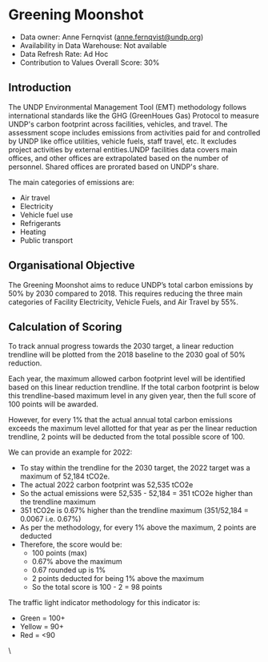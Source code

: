 # Greening Moonshot

* Data owner: Anne Fernqvist (anne.fernqvist@undp.org)
* Availability in Data Warehouse: Not available&#x20;
* Data Refresh Rate: Ad Hoc&#x20;
* Contribution to Values Overall Score: 30%

## Introduction

The UNDP Environmental Management Tool (EMT) methodology follows international standards like the GHG (GreenHoues Gas) Protocol to measure UNDP's carbon footprint across facilities, vehicles, and travel. The assessment scope includes emissions from activities paid for and controlled by UNDP like office utilities, vehicle fuels, staff travel, etc. It excludes project activities by external entities.UNDP facilities data covers main offices, and other offices are extrapolated based on the number of personnel. Shared offices are prorated based on UNDP's share.

The main categories of emissions are:

* Air travel&#x20;
* Electricity&#x20;
* Vehicle fuel use&#x20;
* Refrigerants&#x20;
* Heating&#x20;
* Public transport&#x20;

## Organisational Objective

The Greening Moonshot aims to reduce UNDP’s total carbon emissions by 50% by 2030 compared to 2018. This requires reducing the three main categories of Facility Electricity, Vehicle Fuels, and Air Travel by 55%.

## Calculation of Scoring

To track annual progress towards the 2030 target, a linear reduction trendline will be plotted from the 2018 baseline to the 2030 goal of 50% reduction.

Each year, the maximum allowed carbon footprint level will be identified based on this linear reduction trendline. If the total carbon footprint is below this trendline-based maximum level in any given year, then the full score of 100 points will be awarded.

However, for every 1% that the actual annual total carbon emissions exceeds the maximum level allotted for that year as per the linear reduction trendline, 2 points will be deducted from the total possible score of 100.

We can provide an example for 2022:

* To stay within the trendline for the 2030 target, the 2022 target was a maximum of 52,184 tCO2e.&#x20;
* The actual 2022 carbon footprint was 52,535 tCO2e&#x20;
* So the actual emissions were 52,535 - 52,184 = 351 tCO2e higher than the trendline maximum
* 351 tCO2e is 0.67% higher than the trendline maximum (351/52,184 = 0.0067 i.e. 0.67%)
* As per the methodology, for every 1% above the maximum, 2 points are deducted
* Therefore, the score would be:
  * 100 points (max)
  * 0.67% above the maximum
  * 0.67 rounded up is 1%
  * 2 points deducted for being 1% above the maximum
  * So the total score is 100 - 2 = 98 points

The traffic light indicator methodology for this indicator is:

* Green = 100+
* Yellow = 90+
* Red = <90

\
